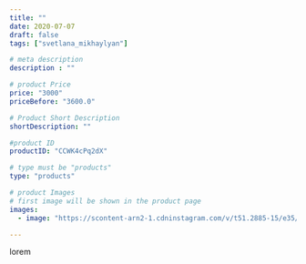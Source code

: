 ```yaml
---
title: ""
date: 2020-07-07
draft: false
tags: ["svetlana_mikhaylyan"]

# meta description
description : ""

# product Price
price: "3000"
priceBefore: "3600.0"

# Product Short Description
shortDescription: ""

#product ID
productID: "CCWK4cPq2dX"

# type must be "products"
type: "products"

# product Images
# first image will be shown in the product page
images:
  - image: "https://scontent-arn2-1.cdninstagram.com/v/t51.2885-15/e35/106547777_304925967353601_515185931701868838_n.jpg?se=7&tp=1&_nc_ht=scontent-arn2-1.cdninstagram.com&_nc_cat=109&_nc_ohc=_NnWwCkUkyQAX-APeNu&ccb=7-4&oh=4ec79909a41691bd9da4ddd174445ffa&oe=6083A098&_nc_sid=86f79a&ig_cache_key=MjM0ODExMjExNDgwMzc2MzAzMQ%3D%3D.2-ccb7-4"

---
```

lorem

